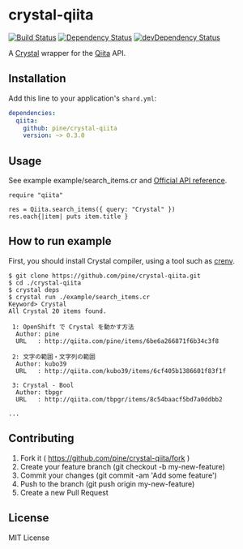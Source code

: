 # crystal-qiita
[![Build Status](https://travis-ci.org/pine/crystal-qiita.svg)](https://travis-ci.org/pine/crystal-qiita)
[![Dependency Status](https://shards.rocks/badge/github/pine/crystal-qiita/status.svg)](https://shards.rocks/github/pine/crystal-qiita)
[![devDependency Status](https://shards.rocks/badge/github/pine/crystal-qiita/dev_status.svg)](https://shards.rocks/github/pine/crystal-qiita)

A [Crystal](http://crystal-lang.org/) wrapper for the [Qiita](http://qiita.com/) API.

## Installation

Add this line to your application's `shard.yml`:

```yaml
dependencies:
  qiita:
    github: pine/crystal-qiita
    version: ~> 0.3.0
```

## Usage
See example example/search\_items.cr and [Official API reference](https://qiita.com/api/v2/docs).

```crystal
require "qiita"

res = Qiita.search_items({ query: "Crystal" })
res.each{|item| puts item.title }
```

## How to run example
First, you should install Crystal compiler, using a tool such as [crenv](https://github.com/pine/crenv).

```
$ git clone https://github.com/pine/crystal-qiita.git
$ cd ./crystal-qiita
$ crystal deps
$ crystal run ./example/search_items.cr
Keyword> Crystal
All Crystal 20 items found.

 1: OpenShift で Crystal を動かす方法
  Author: pine
  URL   : http://qiita.com/pine/items/6be6a266871f6b34c3f8

 2: 文字の範囲・文字列の範囲
  Author: kubo39
  URL   : http://qiita.com/kubo39/items/6cf405b1386601f83f1f

 3: Crystal - Bool
  Author: tbpgr
  URL   : http://qiita.com/tbpgr/items/8c54baacf5bd7a0ddbb2

...
```

## Contributing

1. Fork it ( https://github.com/pine/crystal-qiita/fork )
2. Create your feature branch (git checkout -b my-new-feature)
3. Commit your changes (git commit -am 'Add some feature')
4. Push to the branch (git push origin my-new-feature)
5. Create a new Pull Request

## License
MIT License
